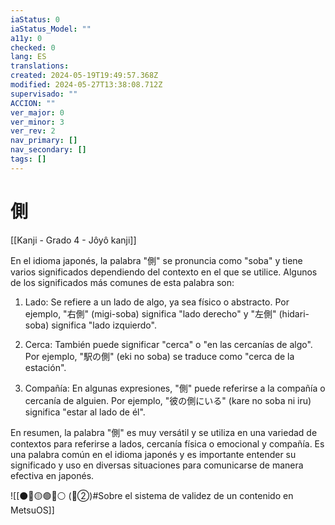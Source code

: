 ```yaml
---
iaStatus: 0
iaStatus_Model: ""
a11y: 0
checked: 0
lang: ES
translations: 
created: 2024-05-19T19:49:57.368Z
modified: 2024-05-27T13:38:08.712Z
supervisado: ""
ACCION: ""
ver_major: 0
ver_minor: 3
ver_rev: 2
nav_primary: []
nav_secondary: []
tags: []
---
```

# 側

[[Kanji - Grado 4 - Jôyô kanji]]

En el idioma japonés, la palabra "側" se pronuncia como "soba" y tiene varios significados dependiendo del contexto en el que se utilice. Algunos de los significados más comunes de esta palabra son:

1. Lado: Se refiere a un lado de algo, ya sea físico o abstracto. Por ejemplo, "右側" (migi-soba) significa "lado derecho" y "左側" (hidari-soba) significa "lado izquierdo".

2. Cerca: También puede significar "cerca" o "en las cercanías de algo". Por ejemplo, "駅の側" (eki no soba) se traduce como "cerca de la estación".

3. Compañía: En algunas expresiones, "側" puede referirse a la compañía o cercanía de alguien. Por ejemplo, "彼の側にいる" (kare no soba ni iru) significa "estar al lado de él".

En resumen, la palabra "側" es muy versátil y se utiliza en una variedad de contextos para referirse a lados, cercanía física o emocional y compañía. Es una palabra común en el idioma japonés y es importante entender su significado y uso en diversas situaciones para comunicarse de manera efectiva en japonés.


![[⚫🔴🟡🟢🔵⚪ (🔴②)#Sobre el sistema de validez de un contenido en MetsuOS]]